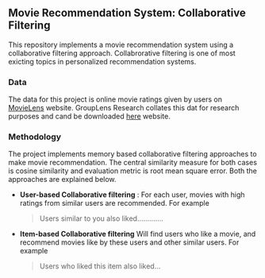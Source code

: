  ## Movie Recommendation System: Collaborative Filtering 
  
This repository implements a movie recommendation system using a collaborative filtering approach. Collabrorative filtering is one of most exicting topics in personalized recommendation systems. 
 
 ### Data
The data for this project is online movie ratings given by users on [MovieLens](https://movielens.org/) website. GroupLens Research collates this dat for research purposes and cand be downloaded [here](https://grouplens.org/datasets/movielens/) website. 
 
 ### Methodology
The project implements memory based collaborative filtering approaches to make movie recommendation. The central similarity measure for both cases is cosine similarity and evaluation metric is root mean square error. Both the approaches are explained below.
 
 * **User-based Collaborative filtering** : For each user, movies with high ratings from similar users are recommended. For example 
    > Users similar to you also liked………….
 
 * **Item-based Collaborative filtering**
 Will find users who like a movie, and recommend movies like by these users and other similar users. For example 
      > Users who liked this item also liked…
